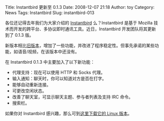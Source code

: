 Title: Instantbird 更新至 0.1.3
Date: 2008-12-07 21:18
Author: toy
Category: News
Tags: Instantbird
Slug: instantbird-013

各位还记得去年我们为大家介绍的
[Instantbird](http://linuxtoy.org/archives/instantbird.html)
么？Instantbird 是基于 Mozilla
技术而开发的跨平台、多协议即时通讯工具。近日，Instantbird
开发团队将其更新到了 0.1.3 版。

新版本相比[旧版本](http://linuxtoy.org/archives/instantbird.html)，增加了一些功能，并改进了程序稳定性。但事先承诺的某些功能，如语音/视频，在该版本中还没有。

在 Instantbird 0.1.3 中主要加入了以下新功能：

-   代理支持：现在可以使用 HTTP 和 Socks 代理。
-   输入通知：聊天时，你可以知道对方是否在打字。
-   能够自动重新连接。
-   可更改空闲状态。
-   改善了聊天室，可显示聊天主题、参与者列表及支持 IRC 命令。
-   搜索栏。

如果你对 Instantbird 感兴趣，那么可到[这里下载它的 Linux
版本](http://www.instantbird.com/download.html)。
